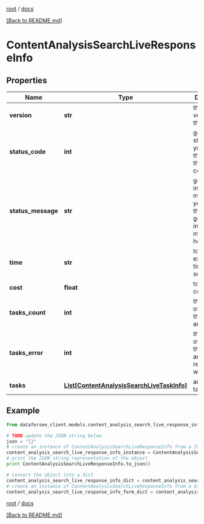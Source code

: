[root](./../ "root") / [docs](./ "docs")

[[Back to README.md]](./../README.md "[Back to README.md]")

# ContentAnalysisSearchLiveResponseInfo

## Properties

Name | Type | Description | Notes
------------ | ------------- | ------------- | -------------
**version** | **str** | the current version of the API | [optional]
**status_code** | **int** | general status code you can find the full list of the response codes here | [optional]
**status_message** | **str** | general informational message you can find the full list of general informational messages here | [optional]
**time** | **str** | total execution time, seconds | [optional]
**cost** | **float** | total tasks cost, USD | [optional]
**tasks_count** | **int** | the number of tasks in the tasks array | [optional]
**tasks_error** | **int** | the number of tasks in the tasks array returned with an error | [optional]
**tasks** | [**List[ContentAnalysisSearchLiveTaskInfo]**](ContentAnalysisSearchLiveTaskInfo.md) | array of tasks | [optional]

## Example

```python
from dataforseo_client.models.content_analysis_search_live_response_info import ContentAnalysisSearchLiveResponseInfo

# TODO update the JSON string below
json = "{}"
# create an instance of ContentAnalysisSearchLiveResponseInfo from a JSON string
content_analysis_search_live_response_info_instance = ContentAnalysisSearchLiveResponseInfo.from_json(json)
# print the JSON string representation of the object
print ContentAnalysisSearchLiveResponseInfo.to_json()

# convert the object into a dict
content_analysis_search_live_response_info_dict = content_analysis_search_live_response_info_instance.to_dict()
# create an instance of ContentAnalysisSearchLiveResponseInfo from a dict
content_analysis_search_live_response_info_form_dict = content_analysis_search_live_response_info.from_dict(content_analysis_search_live_response_info_dict)
```

  

[root](./../ "root") / [docs](./ "docs")

[[Back to README.md]](./../README.md "[Back to README.md]")